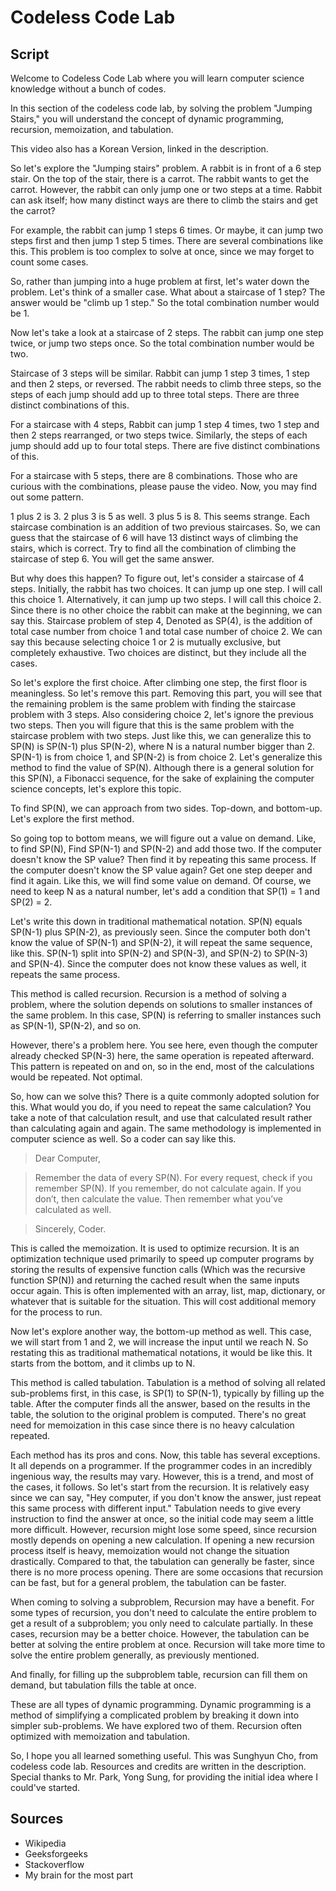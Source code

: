 # Codeless Code Lab

## Script

Welcome to Codeless Code Lab where you will learn computer science knowledge without a bunch of codes.

In this section of the codeless code lab, by solving the problem "Jumping Stairs," you will understand the concept of dynamic programming, recursion, memoization, and tabulation.

This video also has a Korean Version, linked in the description.

So let's explore the "Jumping stairs" problem. A rabbit is in front of a 6 step stair. On the top of the stair, there is a carrot. The rabbit wants to get the carrot. However, the rabbit can only jump one or two steps at a time. Rabbit can ask itself; how many distinct ways are there to climb the stairs and get the carrot?

For example, the rabbit can jump 1 steps 6 times. Or maybe, it can jump two steps first and then jump 1 step 5 times. There are several combinations like this. This problem is too complex to solve at once, since we may forget to count some cases.

So, rather than jumping into a huge problem at first, let's water down the problem. Let's think of a smaller case. What about a staircase of 1 step? The answer would be "climb up 1 step." So the total combination number would be 1.

Now let's take a look at a staircase of 2 steps. The rabbit can jump one step twice, or jump two steps once. So the total combination number would be two.

Staircase of 3 steps will be similar. Rabbit can jump 1 step 3 times, 1 step and then 2 steps, or reversed. The rabbit needs to climb three steps, so the steps of each jump should add up to three total steps. There are three distinct combinations of this.

For a staircase with 4 steps, Rabbit can jump 1 step 4 times, two 1 step and then 2 steps rearranged, or two steps twice. Similarly, the steps of each jump should add up to four total steps. There are five distinct combinations of this.

For a staircase with 5 steps, there are 8 combinations. Those who are curious with the combinations, please pause the video.
Now, you may find out some pattern.

1 plus 2 is 3. 2 plus 3 is 5 as well. 3 plus 5 is 8. This seems strange. Each staircase combination is an addition of two previous staircases. So, we can guess that the staircase of 6 will have 13 distinct ways of climbing the stairs, which is correct. Try to find all the combination of climbing the staircase of step 6. You will get the same answer.

But why does this happen? To figure out, let's consider a staircase of 4 steps. Initially, the rabbit has two choices. It can jump up one step. I will call this choice 1. Alternatively, it can jump up two steps. I will call this choice 2. Since there is no other choice the rabbit can make at the beginning, we can say this. Staircase problem of step 4, Denoted as SP(4), is the addition of total case number from choice 1 and total case number of choice 2. We can say this because selecting choice 1 or 2 is mutually exclusive, but completely exhaustive. Two choices are distinct, but they include all the cases.

So let's explore the first choice. After climbing one step, the first floor is meaningless. So let's remove this part. Removing this part, you will see that the remaining problem is the same problem with finding the staircase problem with 3 steps. Also considering choice 2, let's ignore the previous two steps. Then you will figure that this is the same problem with the staircase problem with two steps. Just like this, we can generalize this to SP(N) is SP(N-1) plus SP(N-2), where N is a natural number bigger than 2. SP(N-1) is from choice 1, and SP(N-2) is from choice 2. Let's generalize this method to find the value of SP(N). Although there is a general solution for this SP(N), a Fibonacci sequence, for the sake of explaining the computer science concepts, let's explore this topic.

To find SP(N), we can approach from two sides. Top-down, and bottom-up. Let's explore the first method. 

So going top to bottom means, we will figure out a value on demand. Like, to find SP(N), Find SP(N-1) and SP(N-2) and add those two. If the computer doesn't know the SP value? Then find it by repeating this same process. If the computer doesn't know the SP value again? Get one step deeper and find it again. Like this, we will find some value on demand. Of course, we need to keep N as a natural number, let's add a condition that SP(1) = 1 and SP(2) = 2.

Let's write this down in traditional mathematical notation. SP(N) equals SP(N-1) plus SP(N-2), as previously seen. Since the computer both don't know the value of SP(N-1) and SP(N-2), it will repeat the same sequence, like this. SP(N-1) split into SP(N-2) and SP(N-3), and SP(N-2) to SP(N-3) and SP(N-4). Since the computer does not know these values as well, it repeats the same process.

This method is called recursion. Recursion is a method of solving a problem, where the solution depends on solutions to smaller instances of the same problem. In this case, SP(N) is referring to smaller instances such as SP(N-1), SP(N-2), and so on.

However, there's a problem here. You see here, even though the computer already checked SP(N-3) here, the same operation is repeated afterward. This pattern is repeated on and on, so in the end, most of the calculations would be repeated. Not optimal.

So, how can we solve this? There is a quite commonly adopted solution for this. What would you do, if you need to repeat the same calculation? You take a note of that calculation result, and use that calculated result rather than calculating again and again. The same methodology is implemented in computer science as well. So a coder can say like this.

> Dear Computer,

> Remember the data of every SP(N).
> For every request, check if you remember SP(N).
> If you remember, do not calculate again.
> If you don’t, then calculate the value.
> Then remember what you’ve calculated as well.

> Sincerely,
> Coder.

This is called the memoization. It is used to optimize recursion. It is an optimization technique used primarily to speed up computer programs by storing the results of expensive function calls (Which was the recursive function SP(N)) and returning the cached result when the same inputs occur again. This is often implemented with an array, list, map, dictionary, or whatever that is suitable for the situation. This will cost additional memory for the process to run.

Now let's explore another way, the bottom-up method as well. This case, we will start from 1 and 2, we will increase the input until we reach N. So restating this as traditional mathematical notations, it would be like this. It starts from the bottom, and it climbs up to N. 

This method is called tabulation. Tabulation is a method of solving all related sub-problems first, in this case, is SP(1) to SP(N-1), typically by filling up the table. After the computer finds all the answer, based on the results in the table, the solution to the original problem is computed. There's no great need for memoization in this case since there is no heavy calculation repeated.


Each method has its pros and cons. Now, this table has several exceptions. It all depends on a programmer. If the programmer codes in an incredibly ingenious way, the results may vary. However, this is a trend, and most of the cases, it follows. So let's start from the recursion. It is relatively easy since we can say, "Hey computer, if you don't know the answer, just repeat this same process with different input." Tabulation needs to give every instruction to find the answer at once, so the initial code may seem a little more difficult. However, recursion might lose some speed, since recursion mostly depends on opening a new calculation. If opening a new recursion process itself is heavy, memoization would not change the situation drastically. Compared to that, the tabulation can generally be faster, since there is no more process opening. There are some occasions that recursion can be fast, but for a general problem, the tabulation can be faster.

When coming to solving a subproblem, Recursion may have a benefit. For some types of recursion, you don't need to calculate the entire problem to get a result of a subproblem; you only need to calculate partially. In these cases, recursion may be a better choice.
However, the tabulation can be better at solving the entire problem at once. Recursion will take more time to solve the entire problem generally, as previously mentioned.

And finally, for filling up the subproblem table, recursion can fill them on demand, but tabulation fills the table at once. 

These are all types of dynamic programming. Dynamic programming is a method of simplifying a complicated problem by breaking it down into simpler sub-problems. We have explored two of them. Recursion often optimized with memoization and tabulation.

So, I hope you all learned something useful. This was Sunghyun Cho, from codeless code lab. Resources and credits are written in the description. Special thanks to Mr. Park, Yong Sung, for providing the initial idea where I could've started.

## Sources

* Wikipedia
* Geeksforgeeks
* Stackoverflow
* My brain for the most part